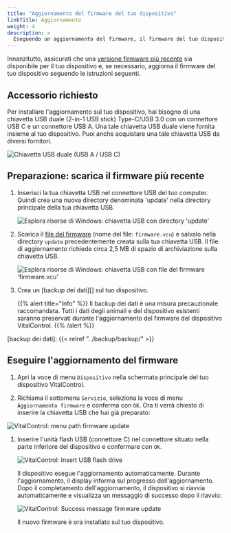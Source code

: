 ```yaml
---
title: "Aggiornamento del firmware del tuo dispositivo"
linkTitle: Aggiornamento
weight: 4
description: >
  Eseguendo un aggiornamento del firmware, il firmware del tuo dispositivo VitalControl può essere aggiornato alle versioni più recenti disponibili.
---
```

Innanzitutto, assicurati che una [versione firmware più recente](../versions/) sia disponibile per il tuo dispositivo e, se necessario, aggiorna il firmware del tuo dispositivo seguendo le istruzioni seguenti.

## Accessorio richiesto

Per installare l'aggiornamento sul tuo dispositivo, hai bisogno di una chiavetta USB duale (2-in-1 USB stick) Type-C/USB 3.0 con un connettore USB C e un connettore USB A. Una tale chiavetta USB duale viene fornita insieme al tuo dispositivo. Puoi anche acquistare una tale chiavetta USB da diversi fornitori.

![Chiavetta USB duale (USB A / USB C)](/images/firmware/update/usb-dual-stick.svg "Chiavetta USB duale")

## Preparazione: scarica il firmware più recente

1. Inserisci la tua chiavetta USB nel connettore USB del tuo computer. Quindi crea una nuova directory denominata 'update' nella directory principale della tua chiavetta USB.

    ![Esplora risorse di Windows: chiavetta USB con directory 'update'](../images/create-folder-update.png "Chiavetta USB: directory 'update'")

1. Scarica il [file del firmware](/download/firmware.vcu) (nome del file: `firmware.vcu`) e salvalo nella directory `update` precedentemente creata sulla tua chiavetta USB. Il file di aggiornamento richiede circa 2,5 MB di spazio di archiviazione sulla chiavetta USB.

    ![Esplora risorse di Windows: chiavetta USB con file del firmware 'firmware.vcu'](../images/save-firmware-file.png "Chiavetta USB con file del firmware")

1. Crea un [backup dei dati][] sul tuo dispositivo.

    {{% alert title="Info" %}}
Il backup dei dati è una misura precauzionale raccomandata. Tutti i dati degli animali e del dispositivo esistenti saranno preservati durante l'aggiornamento del firmware del dispositivo VitalControl.
    {{% /alert %}}

[backup dei dati]: {{< relref "../backup/backup/" >}}

## Eseguire l'aggiornamento del firmware

1. Apri la voce di menu `Dispositivo` nella schermata principale del tuo dispositivo VitalControl.

1. Richiama il sottomenu `Servizio`, seleziona la voce di menu `Aggiornamento firmware` e conferma con `OK`. Ora ti verrà chiesto di inserire la chiavetta USB che hai già preparato:

![VitalControl: menu path firmware update](../images/firmware-update.png "Aggiornamento firmware")

1. Inserire l'unità flash USB (connettore C) nel connettore situato nella parte inferiore del dispositivo e confermare con `OK`.

    ![VitalControl: Insert USB flash drive](/images/firmware/update/plug-in-dual-usb-stick.svg "Inserire l'unità flash USB")

    Il dispositivo esegue l'aggiornamento automaticamente. Durante l'aggiornamento, il display informa sul progresso dell'aggiornamento. Dopo il completamento dell'aggiornamento, il dispositivo si riavvia automaticamente e visualizza un messaggio di successo dopo il riavvio:

   ![VitalControl: Success message firmware update](../images/update-success.png "Aggiornamento firmware riuscito")

   Il nuovo firmware è ora installato sul tuo dispositivo.

